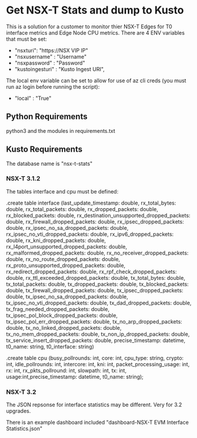 # Get NSX-T Stats and dump to Kusto
This is a solution for a customer to monitor thier NSX-T Edges for T0 interface metrics and Edge Node CPU metrics.
There are 4 ENV variables that must be set:
* "nsxturi": "https://NSX VIP IP"
* "nsxusername" : "Username"
* "nsxpassword" : "Password"
* "kustoingesturi" : "Kusto Ingest URI",

The local env variable can be set to allow for use of az cli creds (you must run az login before running the script):

* "local" : "True"
## Python Requirements
python3 and the modules in requirements.txt

## Kusto Requirements
The database name is "nsx-t-stats"

### NSX-T 3.1.2

The tables interface and cpu must be defined:

.create table interface (last_update_timestamp: double,  rx_total_bytes: double,  rx_total_packets: double,  rx_dropped_packets: double,  rx_blocked_packets: double,  rx_destination_unsupported_dropped_packets: double,  rx_firewall_dropped_packets: double,  rx_ipsec_dropped_packets: double,  rx_ipsec_no_sa_dropped_packets: double,  rx_ipsec_no_vti_dropped_packets: double,  rx_ipv6_dropped_packets: double,  rx_kni_dropped_packets: double,  rx_l4port_unsupported_dropped_packets: double,  rx_malformed_dropped_packets: double,  rx_no_receiver_dropped_packets: double,  rx_no_route_dropped_packets: double,  rx_proto_unsupported_dropped_packets: double,  rx_redirect_dropped_packets: double,  rx_rpf_check_dropped_packets: double,  rx_ttl_exceeded_dropped_packets: double,  tx_total_bytes: double,  tx_total_packets: double,  tx_dropped_packets: double,  tx_blocked_packets: double,  tx_firewall_dropped_packets: double,  tx_ipsec_dropped_packets: double,  tx_ipsec_no_sa_dropped_packets: double,  tx_ipsec_no_vti_dropped_packets: double,  tx_dad_dropped_packets: double,  tx_frag_needed_dropped_packets: double,  tx_ipsec_pol_block_dropped_packets: double,  tx_ipsec_pol_err_dropped_packets: double,  tx_no_arp_dropped_packets: double,  tx_no_linked_dropped_packets: double,  tx_no_mem_dropped_packets: double,  tx_non_ip_dropped_packets: double,  tx_service_insert_dropped_packets: double,  precise_timestamp: datetime,  t0_name: string,  t0_interface: string)


.create table cpu (busy_pollrounds: int, core: int, cpu_type: string, crypto: int, idle_pollrounds: int, intercore: int, kni: int, packet_processing_usage: int, rx: int, rx_pkts_pollround: int, slowpath: int, tx: int, usage:int,precise_timestamp: datetime, t0_name: string);

### NSX-T 3.2 

The JSON repsonse for interface statistics may be different.  Very for 3.2 upgrades.

There is an example dashboard included "dashboard-NSX-T EVM Interface Statistics.json"

